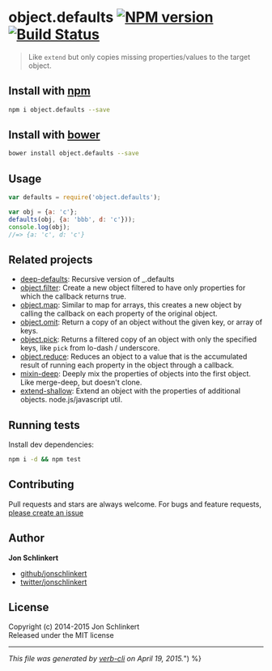 # object.defaults [![NPM version](https://badge.fury.io/js/object.defaults.svg)](http://badge.fury.io/js/object.defaults)  [![Build Status](https://travis-ci.org/jonschlinkert/object.svg)](https://travis-ci.org/jonschlinkert/object) 

> Like `extend` but only copies missing properties/values to the target object.


## Install with [npm](npmjs.org)

```bash
npm i object.defaults --save
```
## Install with [bower](https://github.com/bower/bower)

```bash
bower install object.defaults --save
```


## Usage

```js
var defaults = require('object.defaults');

var obj = {a: 'c'};
defaults(obj, {a: 'bbb', d: 'c'}));
console.log(obj);
//=> {a: 'c', d: 'c'}
```

## Related projects
 * [deep-defaults](https://github.com/d5/deep-defaults): Recursive version of _.defaults
 * [object.filter](https://github.com/jonschlinkert/object.filter): Create a new object filtered to have only properties for which the callback returns true.
 * [object.map](https://github.com/jonschlinkert/object.map): Similar to map for arrays, this creates a new object by calling the callback on each property of the original object.
 * [object.omit](https://github.com/jonschlinkert/object.omit): Return a copy of an object without the given key, or array of keys.
 * [object.pick](https://github.com/jonschlinkert/object.pick): Returns a filtered copy of an object with only the specified keys, like `pick` from lo-dash / underscore.
 * [object.reduce](https://github.com/jonschlinkert/object.reduce): Reduces an object to a value that is the accumulated result of running each property in the object through a callback.
 * [mixin-deep](https://github.com/jonschlinkert/mixin-deep): Deeply mix the properties of objects into the first object. Like merge-deep, but doesn't clone.
 * [extend-shallow](https://github.com/jonschlinkert/extend-shallow): Extend an object with the properties of additional objects. node.js/javascript util.

## Running tests
Install dev dependencies:

```bash
npm i -d && npm test
```

## Contributing
Pull requests and stars are always welcome. For bugs and feature requests, [please create an issue](https://github.com/jonschlinkert/object.defaults/issues)

## Author

**Jon Schlinkert**

+ [github/jonschlinkert](https://github.com/jonschlinkert)
+ [twitter/jonschlinkert](http://twitter.com/jonschlinkert) 

## License
Copyright (c) 2014-2015 Jon Schlinkert  
Released under the MIT license

***

_This file was generated by [verb-cli](https://github.com/assemble/verb-cli) on April 19, 2015._") %}